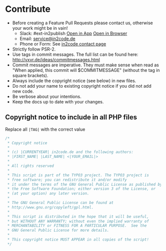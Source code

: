 # Contribute

* Before creating a Feature Pull Requests please contact us, otherwise your work might be in vain!
    * Slack: #ext-in2publish [Open in App](https://typo3.slack.com/archives/ext-in2publish) [Open in Browser](https://typo3.slack.com/messages/C2ULY79MZ)
    * Email: [service@in2code.de](mailto:service@in2code.de)
    * Phone or Form: See [in2code contact page](https://www.in2code.de/kontakt/)
* Strictly follow PSR-2.
* Use tags in commit messages. The full list can be found here: http://vxvr.de/ideas/commitmessages.html
* Commit messages are imperative. They must make sense when read as "When applied, this commit will $COMMITMESSAGE" (without the tag in square brackets).
* Always include the copyright notice (see below) in new files.
* Do not add your name to existing copyright notice if you did not add new code.
* Be verbose about your intentions.
* Keep the docs up to date with your changes.

## Copyright notice to include in all PHP files

Replace all `|TAG|` with the correct value

```PHP
/*
 * Copyright notice
 *
 * (c) |CURRENTYEAR| in2code.de and the following authors:
 * |FIRST_NAME| |LAST_NAME| <|YOUR_EMAIL|>
 *
 * All rights reserved
 *
 * This script is part of the TYPO3 project. The TYPO3 project is
 * free software; you can redistribute it and/or modify
 * it under the terms of the GNU General Public License as published by
 * the Free Software Foundation; either version 3 of the License, or
 * (at your option) any later version.
 *
 * The GNU General Public License can be found at
 * http://www.gnu.org/copyleft/gpl.html.
 *
 * This script is distributed in the hope that it will be useful,
 * but WITHOUT ANY WARRANTY; without even the implied warranty of
 * MERCHANTABILITY or FITNESS FOR A PARTICULAR PURPOSE.  See the
 * GNU General Public License for more details.
 *
 * This copyright notice MUST APPEAR in all copies of the script!
 */
```
